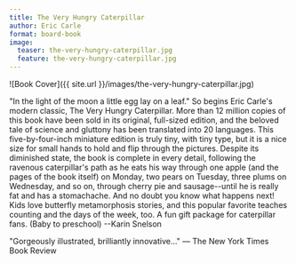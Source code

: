 ```yaml
---
title: The Very Hungry Caterpillar
author: Eric Carle
format: board-book
image:
  teaser: the-very-hungry-caterpillar.jpg
  feature: the-very-hungry-caterpillar.jpg
---
```


![Book Cover]({{ site.url }}/images/the-very-hungry-caterpillar.jpg)

"In the light of the moon a little egg lay on a leaf." So begins Eric Carle's modern classic, The Very Hungry Caterpillar. More than 12 million copies of this book have been sold in its original, full-sized edition, and the beloved tale of science and gluttony has been translated into 20 languages. This five-by-four-inch miniature edition is truly tiny, with tiny type, but it is a nice size for small hands to hold and flip through the pictures. Despite its diminished state, the book is complete in every detail, following the ravenous caterpillar's path as he eats his way through one apple (and the pages of the book itself) on Monday, two pears on Tuesday, three plums on Wednesday, and so on, through cherry pie and sausage--until he is really fat and has a stomachache. And no doubt you know what happens next! Kids love butterfly metamorphosis stories, and this popular favorite teaches counting and the days of the week, too. A fun gift package for caterpillar fans. (Baby to preschool) --Karin Snelson

"Gorgeously illustrated, brilliantly innovative..."
— The New York Times Book Review
